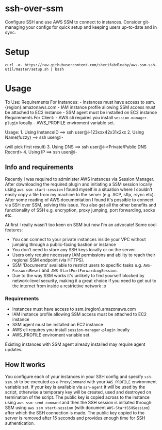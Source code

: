 
# ssh-over-ssm
Configure SSH and use AWS SSM to connect to instances. Consider git-managing your configs for quick setup and keeping users up-to-date and in sync.   
    

# Setup

```shell
curl -o- https://raw.githubusercontent.com/sherifabdlnaby/aws-ssm-ssh-util/master/setup.sh | bash
```


# Usage
To Use:
Requirements For Instances:
    - Instances must have access to ssm.{region}.amazonaws.com
    - IAM instance profile allowing SSM access must be attached to EC2 instance
    - SSM agent must be installed on EC2 instance
Requirements For Client:
    - AWS cli requires you install `session-manager-plugin` locally
    - AWS_PROFILE enviroment variable set.

Usage:
    1. Using InstanceID     ==>     ssh user@i-123xxx42x31x2xx
    2. Using Name(fuzzy)    ==>     ssh user@i-<search query> (will pick first result)
    3. Using DNS            ==>     ssh user@i-<Private/Public DNS Record>
    4. Using IP             ==>     ssh user@i-<IP>

## Info and requirements
Recently I was required to administer AWS instances via Session Manager. After downloading the required plugin and initiating a SSM session locally using `aws ssm start-session` I found myself in a situation where I couldn't easily copy a file from my machine to the server (e.g. SCP, sftp, rsync etc). After some reading of AWS documentation I found it's possible to connect via SSH over SSM, solving this issue. You also get all the other benefits and functionality of SSH e.g. encryption, proxy jumping, port forwarding, socks etc.

At first I really wasn't too keen on SSM but now I'm an advocate! Some cool features:

- You can connect to your private instances inside your VPC without jumping through a public-facing bastion or instance
- You don't need to store any SSH keys locally or on the server.
- Users only require necessary IAM permissions and ability to reach their regional SSM endpoint (via HTTPS).
- SSM 'Documents' available to restrict users to specific tasks e.g. `AWS-PasswordReset` and` AWS-StartPortForwardingSession`.
- Due to the way SSM works it's unlikely to find yourself blocked by network-level security, making it a great choice if you need to get out to the internet from inside a restrictive network :p

### Requirements
- Instances must have access to ssm.{region}.amazonaws.com
- IAM instance profile allowing SSM access must be attached to EC2 instance
- SSM agent must be installed on EC2 instance
- AWS cli requires you install `session-manager-plugin` locally
- AWS_PROFILE enviroment variable set.

Existing instances with SSM agent already installed may require agent updates.

## How it works
You configure each of your instances in your SSH config and specify `ssh-ssm.sh` to be executed as a `ProxyCommand` with your `AWS_PROFILE` environment variable set.
If your key is available via `ssh-agent` it will be used by the script, otherwise a temporary key will be created, used and destroyed on termination of the script. The public key is copied across to the instance using `aws ssm send-command` and then the SSH session is initiated through SSM using `aws ssm start-session` (with document `AWS-StartSSHSession`) after which the SSH connection is made. The public key copied to the server is removed after 15 seconds and provides enough time for SSH authentication.
